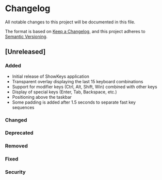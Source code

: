 ﻿# Changelog

All notable changes to this project will be documented in this file.

The format is based on [Keep a Changelog](https://keepachangelog.com/en/1.1.0/),
and this project adheres to [Semantic Versioning](https://semver.org/spec/v2.0.0.html).

## [Unreleased]

### Added
- Initial release of ShowKeys application
- Transparent overlay displaying the last 15 keyboard combinations
- Support for modifier keys (Ctrl, Alt, Shift, Win) combined with other keys
- Display of special keys (Enter, Tab, Backspace, etc.)
- Positioning above the taskbar
- Some padding is added after 1.5 seconds to separate fast key sequences

### Changed

### Deprecated

### Removed

### Fixed

### Security
